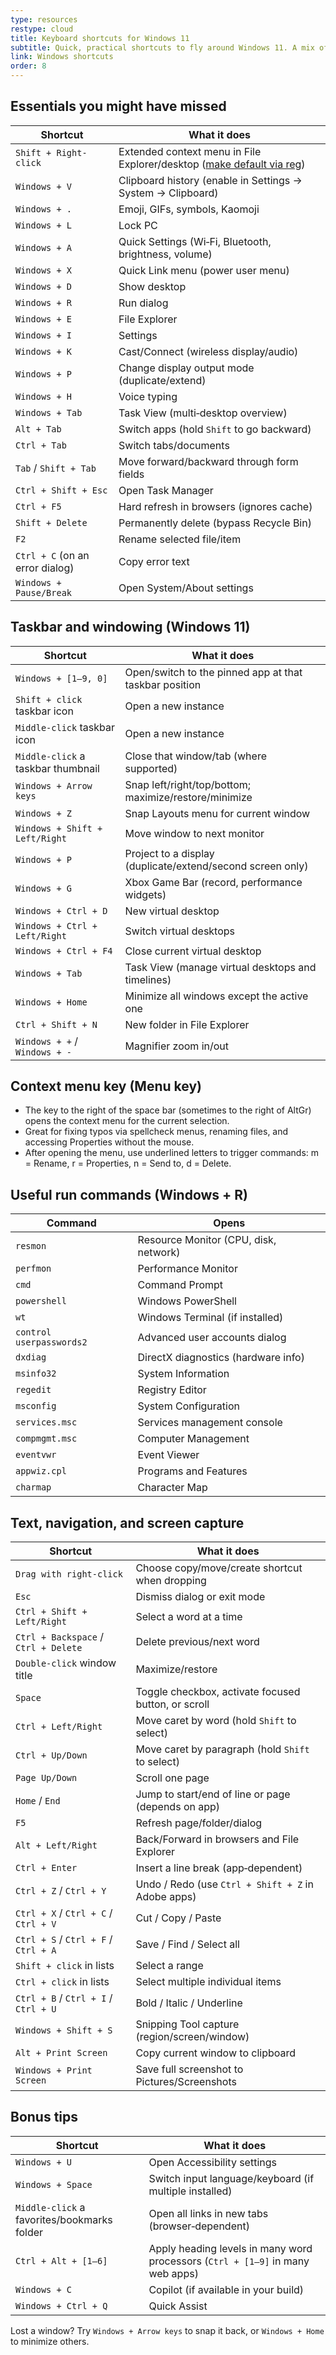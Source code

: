 ```yaml
---
type: resources
restype: cloud
title: Keyboard shortcuts for Windows 11
subtitle: Quick, practical shortcuts to fly around Windows 11. A mix of everyday and power-user tricks
link: Windows shortcuts
order: 8
---
```


## Essentials you might have missed

| Shortcut | What it does |
| --- | --- |
| `Shift + Right-click` | Extended context menu in File Explorer/desktop ([make default via reg](https://learn.microsoft.com/answers/questions/2287432/\(article\)-restore-old-right-click-context-menu-in)) |
| `Windows + V` | Clipboard history (enable in Settings → System → Clipboard) |
| `Windows + .` | Emoji, GIFs, symbols, Kaomoji |
| `Windows + L` | Lock PC |
| `Windows + A` | Quick Settings (Wi‑Fi, Bluetooth, brightness, volume) |
| `Windows + X` | Quick Link menu (power user menu) |
| `Windows + D` | Show desktop |
| `Windows + R` | Run dialog |
| `Windows + E` | File Explorer |
| `Windows + I` | Settings |
| `Windows + K` | Cast/Connect (wireless display/audio) |
| `Windows + P` | Change display output mode (duplicate/extend) |
| `Windows + H` | Voice typing |
| `Windows + Tab` | Task View (multi‑desktop overview) |
| `Alt + Tab` | Switch apps (hold `Shift` to go backward) |
| `Ctrl + Tab` | Switch tabs/documents |
| `Tab` / `Shift + Tab` | Move forward/backward through form fields |
| `Ctrl + Shift + Esc` | Open Task Manager |
| `Ctrl + F5` | Hard refresh in browsers (ignores cache) |
| `Shift + Delete` | Permanently delete (bypass Recycle Bin) |
| `F2` | Rename selected file/item |
| `Ctrl + C` (on an error dialog) | Copy error text |
| `Windows + Pause/Break` | Open System/About settings |

## Taskbar and windowing (Windows 11)

| Shortcut | What it does |
| --- | --- |
| `Windows + [1–9, 0]` | Open/switch to the pinned app at that taskbar position |
| `Shift + click` taskbar icon | Open a new instance |
| `Middle-click` taskbar icon | Open a new instance |
| `Middle-click` a taskbar thumbnail | Close that window/tab (where supported) |
| `Windows + Arrow keys` | Snap left/right/top/bottom; maximize/restore/minimize |
| `Windows + Z` | Snap Layouts menu for current window |
| `Windows + Shift + Left/Right` | Move window to next monitor |
| `Windows + P` | Project to a display (duplicate/extend/second screen only) |
| `Windows + G` | Xbox Game Bar (record, performance widgets) |
| `Windows + Ctrl + D` | New virtual desktop |
| `Windows + Ctrl + Left/Right` | Switch virtual desktops |
| `Windows + Ctrl + F4` | Close current virtual desktop |
| `Windows + Tab` | Task View (manage virtual desktops and timelines) |
| `Windows + Home` | Minimize all windows except the active one |
| `Ctrl + Shift + N` | New folder in File Explorer |
| `Windows + +` / `Windows + -` | Magnifier zoom in/out |

## Context menu key (Menu key)

- The key to the right of the space bar (sometimes to the right of AltGr) opens the context menu for the current selection.
- Great for fixing typos via spellcheck menus, renaming files, and accessing Properties without the mouse.
- After opening the menu, use underlined letters to trigger commands: m = Rename, r = Properties, n = Send to, d = Delete.

## Useful run commands (Windows + R)

| Command | Opens |
| --- | --- |
| `resmon` | Resource Monitor (CPU, disk, network) |
| `perfmon` | Performance Monitor |
| `cmd` | Command Prompt |
| `powershell` | Windows PowerShell |
| `wt` | Windows Terminal (if installed) |
| `control userpasswords2` | Advanced user accounts dialog |
| `dxdiag` | DirectX diagnostics (hardware info) |
| `msinfo32` | System Information |
| `regedit` | Registry Editor |
| `msconfig` | System Configuration |
| `services.msc` | Services management console |
| `compmgmt.msc` | Computer Management |
| `eventvwr` | Event Viewer |
| `appwiz.cpl` | Programs and Features |
| `charmap` | Character Map |

## Text, navigation, and screen capture

| Shortcut | What it does |
| --- | --- |
| `Drag with right-click` | Choose copy/move/create shortcut when dropping |
| `Esc` | Dismiss dialog or exit mode |
| `Ctrl + Shift + Left/Right` | Select a word at a time |
| `Ctrl + Backspace` / `Ctrl + Delete` | Delete previous/next word |
| `Double-click` window title | Maximize/restore |
| `Space` | Toggle checkbox, activate focused button, or scroll |
| `Ctrl + Left/Right` | Move caret by word (hold `Shift` to select) |
| `Ctrl + Up/Down` | Move caret by paragraph (hold `Shift` to select) |
| `Page Up/Down` | Scroll one page |
| `Home` / `End` | Jump to start/end of line or page (depends on app) |
| `F5` | Refresh page/folder/dialog |
| `Alt + Left/Right` | Back/Forward in browsers and File Explorer |
| `Ctrl + Enter` | Insert a line break (app‑dependent) |
| `Ctrl + Z` / `Ctrl + Y` | Undo / Redo (use `Ctrl + Shift + Z` in Adobe apps) |
| `Ctrl + X` / `Ctrl + C` / `Ctrl + V` | Cut / Copy / Paste |
| `Ctrl + S` / `Ctrl + F` / `Ctrl + A` | Save / Find / Select all |
| `Shift + click` in lists | Select a range |
| `Ctrl + click` in lists | Select multiple individual items |
| `Ctrl + B` / `Ctrl + I` / `Ctrl + U` | Bold / Italic / Underline |
| `Windows + Shift + S` | Snipping Tool capture (region/screen/window) |
| `Alt + Print Screen` | Copy current window to clipboard |
| `Windows + Print Screen` | Save full screenshot to Pictures/Screenshots |

## Bonus tips

| Shortcut | What it does |
| --- | --- |
| `Windows + U` | Open Accessibility settings |
| `Windows + Space` | Switch input language/keyboard (if multiple installed) |
| `Middle-click` a favorites/bookmarks folder | Open all links in new tabs (browser‑dependent) |
| `Ctrl + Alt + [1–6]` | Apply heading levels in many word processors (`Ctrl + [1–9]` in many web apps) |
| `Windows + C` | Copilot (if available in your build) |
| `Windows + Ctrl + Q` | Quick Assist |

Lost a window? Try `Windows + Arrow keys` to snap it back, or `Windows + Home` to minimize others.
